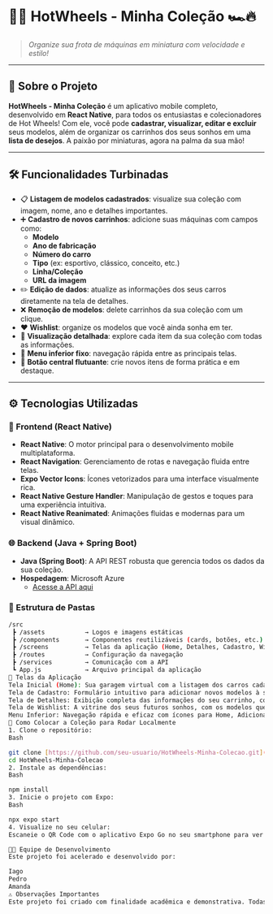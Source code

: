 # 🚗💨 HotWheels - Minha Coleção 🏎️🔥

> *Organize sua frota de máquinas em miniatura com velocidade e estilo!*

---

## 🏁 Sobre o Projeto

**HotWheels - Minha Coleção** é um aplicativo mobile completo, desenvolvido em **React Native**, para todos os entusiastas e colecionadores de Hot Wheels! Com ele, você pode **cadastrar, visualizar, editar e excluir** seus modelos, além de organizar os carrinhos dos seus sonhos em uma **lista de desejos**. A paixão por miniaturas, agora na palma da sua mão!

---

## 🛠️ Funcionalidades Turbinadas

* 📋 **Listagem de modelos cadastrados**: visualize sua coleção com imagem, nome, ano e detalhes importantes.
* ➕ **Cadastro de novos carrinhos**: adicione suas máquinas com campos como:
    * **Modelo**
    * **Ano de fabricação**
    * **Número do carro**
    * **Tipo** (ex: esportivo, clássico, conceito, etc.)
    * **Linha/Coleção**
    * **URL da imagem**
* ✏️ **Edição de dados**: atualize as informações dos seus carros diretamente na tela de detalhes.
* ❌ **Remoção de modelos**: delete carrinhos da sua coleção com um clique.
* ❤️ **Wishlist**: organize os modelos que você ainda sonha em ter.
* 📂 **Visualização detalhada**: explore cada item da sua coleção com todas as informações.
* 📲 **Menu inferior fixo**: navegação rápida entre as principais telas.
* 🔘 **Botão central flutuante**: crie novos itens de forma prática e em destaque.

---

## ⚙️ Tecnologias Utilizadas

### 🚀 Frontend (React Native)

* **React Native**: O motor principal para o desenvolvimento mobile multiplataforma.
* **React Navigation**: Gerenciamento de rotas e navegação fluida entre telas.
* **Expo Vector Icons**: Ícones vetorizados para uma interface visualmente rica.
* **React Native Gesture Handler**: Manipulação de gestos e toques para uma experiência intuitiva.
* **React Native Reanimated**: Animações fluidas e modernas para um visual dinâmico.

### 🌐 Backend (Java + Spring Boot)

* **Java (Spring Boot)**: A API REST robusta que gerencia todos os dados da sua coleção.
* **Hospedagem**: Microsoft Azure
    * [Acesse a API aqui](https://hotwheels-1-dkgkfbcsa7gjedh9.brazilsouth-01.azurewebsites.net)

### 📂 Estrutura de Pastas

```bash
/src
 ┣ /assets           → Logos e imagens estáticas
 ┣ /components       → Componentes reutilizáveis (cards, botões, etc.)
 ┣ /screens          → Telas da aplicação (Home, Detalhes, Cadastro, Wishlist)
 ┣ /routes           → Configuração da navegação
 ┣ /services         → Comunicação com a API
 ┗ App.js            → Arquivo principal da aplicação
📸 Telas da Aplicação
Tela Inicial (Home): Sua garagem virtual com a listagem dos carros cadastrados e botões de ação.
Tela de Cadastro: Formulário intuitivo para adicionar novos modelos à sua frota.
Tela de Detalhes: Exibição completa das informações do seu carrinho, com opções de edição.
Tela de Wishlist: A vitrine dos seus futuros sonhos, com os modelos que você ainda deseja colecionar.
Menu Inferior: Navegação rápida e eficaz com ícones para Home, Adicionar e Wishlist.
🚀 Como Colocar a Coleção para Rodar Localmente
1. Clone o repositório:
Bash

git clone [https://github.com/seu-usuario/HotWheels-Minha-Colecao.git](https://github.com/seu-usuario/HotWheels-Minha-Colecao.git)
cd HotWheels-Minha-Colecao
2. Instale as dependências:
Bash

npm install
3. Inicie o projeto com Expo:
Bash

npx expo start
4. Visualize no seu celular:
Escaneie o QR Code com o aplicativo Expo Go no seu smartphone para ver a coleção em ação!

👨‍💻 Equipe de Desenvolvimento
Este projeto foi acelerado e desenvolvido por:

Iago
Pedro
Amanda
⚠️ Observações Importantes
Este projeto foi criado com finalidade acadêmica e demonstrativa. Todas as marcas e imagens associadas à Hot Wheels são propriedades da Mattel e foram utilizadas exclusivamente para fins educacionais e sem qualquer intenção comercial.
